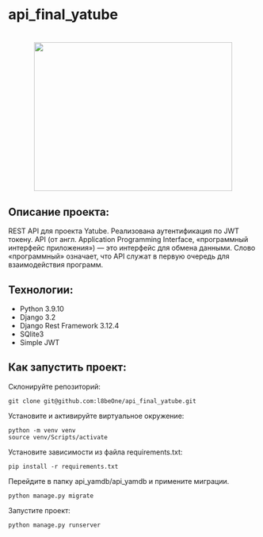 # api_final_yatube
<h1 align="center"><img src="https://camo.githubusercontent.com/4fa9a5bdefafee7e59ad2086429306dfc0c902d0db4d2d1fdfb534b1767d9f62/68747470733a2f2f646576656c6f706572732e67697068792e636f6d2f6272616e63682f6d61737465722f7374617469632f6170692d35313264333663303936363236383237313731303861333862626235633537642e676966" height="300" width="400"/></h1>

## Описание проекта:
REST API для проекта Yatube. Реализована аутентификация по JWT токену. API (от англ. Application Programming Interface, «программный интерфейс приложения») — это интерфейс для обмена данными. Слово «программный» означает, что API служат в первую очередь для взаимодействия программ.
## Технологии:
* Python 3.9.10
* Django 3.2
* Django Rest Framework 3.12.4
* SQlite3
* Simple JWT
## Как запустить проект:
Склонируйте репозиторий:

```
git clone git@github.com:l8beOne/api_final_yatube.git
```

Установите и активируйте виртуальное окружение:

```
python -m venv venv
source venv/Scripts/activate
```

Установите зависимости из файла requirements.txt:

```
pip install -r requirements.txt
```

Перейдите в папку api_yamdb/api_yamdb и примените миграции.

```
python manage.py migrate
```

Запустите проект:

```
python manage.py runserver
```
